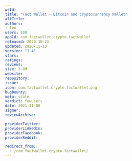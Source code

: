 ```yaml
---
wsId: 
title: "Fact Wallet - Bitcoin and cryptocurrency Wallet"
altTitle: 
authors:
- leo
users: 100
appId: com.factwallet.crypto.factwallet
released: 2020-10-23
updated: 2020-11-13
version: "1.4"
stars: 
ratings: 
reviews: 
size: 3.8M
website: 
repository: 
issue: 
icon: com.factwallet.crypto.factwallet.png
bugbounty: 
meta: stale
verdict: fewusers
date: 2021-11-09
signer: 
reviewArchive:

providerTwitter: 
providerLinkedIn: 
providerFacebook: 
providerReddit: 

redirect_from:
  - /com.factwallet.crypto.factwallet/
---
```


